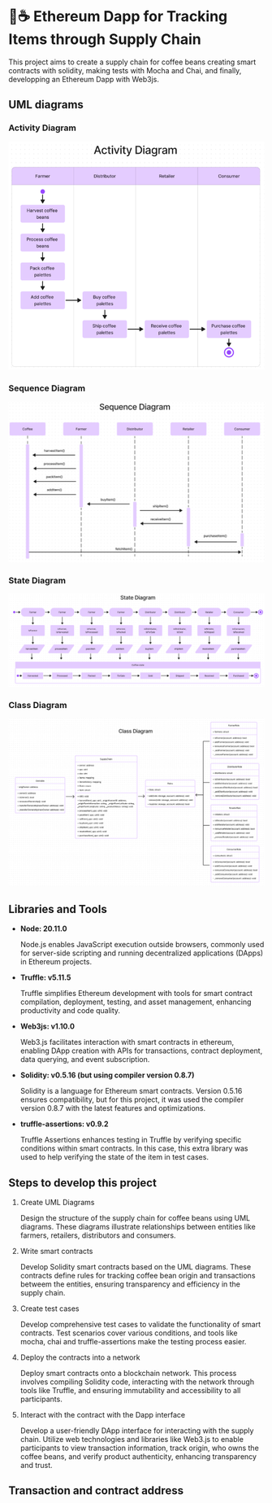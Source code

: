# 🔗☕ Ethereum Dapp for Tracking Items through Supply Chain

This project aims to create a supply chain for coffee beans creating smart contracts with solidity, making tests with Mocha and Chai, and finally, developping an Ethereum Dapp with Web3js.

## UML diagrams

### Activity Diagram

![img](./img/activity-diagram.png)

### Sequence Diagram

![img](./img/sequence-diagram.png)

### State Diagram

![img](./img/state-diagram.png)

### Class Diagram

![img](./img/class-diagram.png)

## Libraries and Tools

- **Node: 20.11.0**

    Node.js enables JavaScript execution outside browsers, commonly used for server-side scripting and running decentralized applications (DApps) in Ethereum projects.

- **Truffle: v5.11.5** 

    Truffle simplifies Ethereum development with tools for smart contract compilation, deployment, testing, and asset management, enhancing productivity and code quality.

- **Web3js: v1.10.0**

    Web3.js facilitates interaction with smart contracts in ethereum, enabling DApp creation with APIs for transactions, contract deployment, data querying, and event subscription.

- **Solidity: v0.5.16 (but using compiler version 0.8.7)**

    Solidity is a language for Ethereum smart contracts. Version 0.5.16 ensures compatibility, but for this project, it was used the compiler version 0.8.7 with the latest features and optimizations.

- **truffle-assertions: v0.9.2**

    Truffle Assertions enhances testing in Truffle by verifying specific conditions within smart contracts. In this case, this extra library was used to help verifying the state of the item in test cases.

## Steps to develop this project

1) Create UML Diagrams

    Design the structure of the supply chain for coffee beans using UML diagrams. These diagrams illustrate relationships between entities like farmers, retailers, distributors and consumers.

2) Write smart contracts

    Develop Solidity smart contracts based on the UML diagrams. These contracts define rules for tracking coffee bean origin and transactions betweem the entities, ensuring transparency and efficiency in the supply chain.

3) Create test cases

    Develop comprehensive test cases to validate the functionality of smart contracts. Test scenarios cover various conditions, and tools like mocha, chai and truffle-assertions make the testing process easier.

4) Deploy the contracts into a network

    Deploy smart contracts onto a blockchain network. This process involves compiling Solidity code, interacting with the network through tools like Truffle, and ensuring immutability and accessibility to all participants.

5) Interact with the contract with the Dapp interface

    Develop a user-friendly DApp interface for interacting with the supply chain. Utilize web technologies and libraries like Web3.js to enable participants to view transaction information, track origin, who owns the coffee beans, and verify product authenticity, enhancing transparency and trust.

## Transaction and contract address